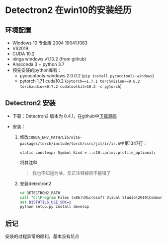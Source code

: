 # Detectron2 在win10的安装经历

## 环境配置

- Windows 10 专业版 2004 19041.1083
- VS2019
- CUDA 10.2
- ninga windows v1.10.2 (from github)
- Anaconda 3 + python 3.7
- 预先安装的python库有：
  - pycocotools-windows  2.0.0.2 (`pip install pycocotools-windows`)
  - pytorch 1.71 cuda10.2 (`pytorch==1.7.1 torchvision==0.8.2 torchaudio==0.7.2 cudatoolkit=10.2 -c pytorch`)

## Detectron2 安装

- 下载：Detectron2 版本为 0.4.1，在github中[下载源码](https://github.com/facebookresearch/detectron2)

- 安装：

  1. 修改`CONDA_ENV_PATH/Lib/site-packages/torch/include/torch/csrc/jit/ir/ir.h`中第1347行：

     `static constexpr Symbol Kind = ::c10::prim::profile_optional;`

     将其注释

     > 我也不知道为啥，反正注释掉后不报错了

  2. 安装detectron2

     ```bat
     cd DETECTRON2_PATH
     call "C:\Program Files (x86)\Microsoft Visual Studio\2019\Community\VC\Auxiliary\Build\vcvars64.bat"
     set DISTUTILS_USE_SDK=1
     python setup.py install develop
     ```

## 后记

安装的过程异常的顺利，基本没有坑点

